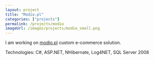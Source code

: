 ```yaml
--- 
layout: project
title: "Modio.pl"
categories: ["projects"]
permalink: /projects/modio
imageUrl: /images/projects/modio_small.png
---
```


<p>
I am working on <a href="http://modio.pl">modio.pl</a> custom e-commerce solution.
</p>
<p>
Technologies: 
C#, ASP.NET, NHibernate, Log4NET, SQL Server 2008
</p>